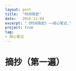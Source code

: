 ```yaml
---
layout: post
title:  "时间简史"
date:   2016-11-04
excerpt: "《时间简史》——阅心笔记."
project: true
tag:
- 阅心笔记 
---
```


# 摘抄（第一遍）
